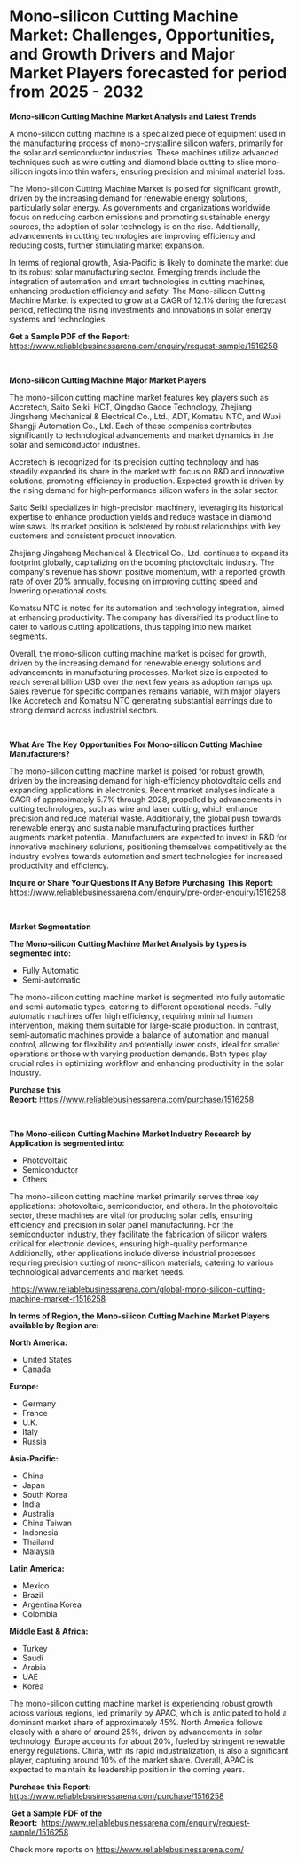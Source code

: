 <p><h1>Mono-silicon Cutting Machine Market: Challenges, Opportunities, and Growth Drivers and Major Market Players forecasted for period from 2025 - 2032</h1></p><p><strong>Mono-silicon Cutting Machine Market Analysis and Latest Trends</strong></p>
<p><p>A mono-silicon cutting machine is a specialized piece of equipment used in the manufacturing process of mono-crystalline silicon wafers, primarily for the solar and semiconductor industries. These machines utilize advanced techniques such as wire cutting and diamond blade cutting to slice mono-silicon ingots into thin wafers, ensuring precision and minimal material loss. </p><p>The Mono-silicon Cutting Machine Market is poised for significant growth, driven by the increasing demand for renewable energy solutions, particularly solar energy. As governments and organizations worldwide focus on reducing carbon emissions and promoting sustainable energy sources, the adoption of solar technology is on the rise. Additionally, advancements in cutting technologies are improving efficiency and reducing costs, further stimulating market expansion. </p><p>In terms of regional growth, Asia-Pacific is likely to dominate the market due to its robust solar manufacturing sector. Emerging trends include the integration of automation and smart technologies in cutting machines, enhancing production efficiency and safety. The Mono-silicon Cutting Machine Market is expected to grow at a CAGR of 12.1% during the forecast period, reflecting the rising investments and innovations in solar energy systems and technologies.</p></p>
<p><strong>Get a Sample PDF of the Report:&nbsp;</strong> <a href="https://www.reliablebusinessarena.com/enquiry/request-sample/1516258?utm_campaign=2518&utm_medium=2&utm_source=Github&utm_content=ia&utm_term=29032025&utm_id=mono-silicon-cutting-machine">https://www.reliablebusinessarena.com/enquiry/request-sample/1516258</a></p>
<p>&nbsp;</p>
<p><strong>Mono-silicon Cutting Machine Major Market Players</strong></p>
<p><p>The mono-silicon cutting machine market features key players such as Accretech, Saito Seiki, HCT, Qingdao Gaoce Technology, Zhejiang Jingsheng Mechanical & Electrical Co., Ltd., ADT, Komatsu NTC, and Wuxi Shangji Automation Co., Ltd. Each of these companies contributes significantly to technological advancements and market dynamics in the solar and semiconductor industries.</p><p>Accretech is recognized for its precision cutting technology and has steadily expanded its share in the market with focus on R&D and innovative solutions, promoting efficiency in production. Expected growth is driven by the rising demand for high-performance silicon wafers in the solar sector.</p><p>Saito Seiki specializes in high-precision machinery, leveraging its historical expertise to enhance production yields and reduce wastage in diamond wire saws. Its market position is bolstered by robust relationships with key customers and consistent product innovation.</p><p>Zhejiang Jingsheng Mechanical & Electrical Co., Ltd. continues to expand its footprint globally, capitalizing on the booming photovoltaic industry. The company's revenue has shown positive momentum, with a reported growth rate of over 20% annually, focusing on improving cutting speed and lowering operational costs.</p><p>Komatsu NTC is noted for its automation and technology integration, aimed at enhancing productivity. The company has diversified its product line to cater to various cutting applications, thus tapping into new market segments.</p><p>Overall, the mono-silicon cutting machine market is poised for growth, driven by the increasing demand for renewable energy solutions and advancements in manufacturing processes. Market size is expected to reach several billion USD over the next few years as adoption ramps up. Sales revenue for specific companies remains variable, with major players like Accretech and Komatsu NTC generating substantial earnings due to strong demand across industrial sectors.</p></p>
<p>&nbsp;</p>
<p><strong>What Are The Key Opportunities For Mono-silicon Cutting Machine Manufacturers?</strong></p>
<p><p>The mono-silicon cutting machine market is poised for robust growth, driven by the increasing demand for high-efficiency photovoltaic cells and expanding applications in electronics. Recent market analyses indicate a CAGR of approximately 5.7% through 2028, propelled by advancements in cutting technologies, such as wire and laser cutting, which enhance precision and reduce material waste. Additionally, the global push towards renewable energy and sustainable manufacturing practices further augments market potential. Manufacturers are expected to invest in R&D for innovative machinery solutions, positioning themselves competitively as the industry evolves towards automation and smart technologies for increased productivity and efficiency.</p></p>
<p><strong>Inquire or Share Your Questions If Any Before Purchasing This Report:</strong> <a href="https://www.reliablebusinessarena.com/enquiry/pre-order-enquiry/1516258?utm_campaign=2518&utm_medium=2&utm_source=Github&utm_content=ia&utm_term=29032025&utm_id=mono-silicon-cutting-machine">https://www.reliablebusinessarena.com/enquiry/pre-order-enquiry/1516258</a></p>
<p>&nbsp;</p>
<p><strong>Market Segmentation</strong></p>
<p><strong>The Mono-silicon Cutting Machine Market Analysis by types is segmented into:</strong></p>
<p><ul><li>Fully Automatic</li><li>Semi-automatic</li></ul></p>
<p><p>The mono-silicon cutting machine market is segmented into fully automatic and semi-automatic types, catering to different operational needs. Fully automatic machines offer high efficiency, requiring minimal human intervention, making them suitable for large-scale production. In contrast, semi-automatic machines provide a balance of automation and manual control, allowing for flexibility and potentially lower costs, ideal for smaller operations or those with varying production demands. Both types play crucial roles in optimizing workflow and enhancing productivity in the solar industry.</p></p>
<p><strong>Purchase this Report:&nbsp;</strong><a href="https://www.reliablebusinessarena.com/purchase/1516258?utm_campaign=2518&utm_medium=2&utm_source=Github&utm_content=ia&utm_term=29032025&utm_id=mono-silicon-cutting-machine">https://www.reliablebusinessarena.com/purchase/1516258</a></p>
<p>&nbsp;</p>
<p><strong>The Mono-silicon Cutting Machine Market Industry Research by Application is segmented into:</strong></p>
<p><ul><li>Photovoltaic</li><li>Semiconductor</li><li>Others</li></ul></p>
<p><p>The mono-silicon cutting machine market primarily serves three key applications: photovoltaic, semiconductor, and others. In the photovoltaic sector, these machines are vital for producing solar cells, ensuring efficiency and precision in solar panel manufacturing. For the semiconductor industry, they facilitate the fabrication of silicon wafers critical for electronic devices, ensuring high-quality performance. Additionally, other applications include diverse industrial processes requiring precision cutting of mono-silicon materials, catering to various technological advancements and market needs.</p></p>
<p><a href="https://www.reliablebusinessarena.com/global-mono-silicon-cutting-machine-market-r1516258?utm_campaign=2518&utm_medium=2&utm_source=Github&utm_content=ia&utm_term=29032025&utm_id=mono-silicon-cutting-machine">&nbsp;https://www.reliablebusinessarena.com/global-mono-silicon-cutting-machine-market-r1516258</a></p>
<p><strong>In terms of Region, the Mono-silicon Cutting Machine Market Players available by Region are:</strong></p>
<p>
    <p> <strong> North America: </strong>
        <ul>
            <li>United States</li>
            <li>Canada</li>
        </ul>
        </p> 
    <p> <strong> Europe: </strong>
        <ul>
            <li>Germany</li>
            <li>France</li>
            <li>U.K.</li>
            <li>Italy</li>
            <li>Russia</li>
        </ul>
        </p> 
    <p> <strong> Asia-Pacific: </strong>
        <ul>
            <li>China</li>
            <li>Japan</li>
            <li>South Korea</li>
            <li>India</li>
            <li>Australia</li>
            <li>China Taiwan</li>
            <li>Indonesia</li>
            <li>Thailand</li>
            <li>Malaysia</li>
        </ul>
        </p> 
    <p> <strong> Latin America: </strong>
        <ul>
            <li>Mexico</li>
            <li>Brazil</li>
            <li>Argentina Korea</li>
            <li>Colombia</li>
        </ul>
        </p> 
    <p> <strong> Middle East & Africa: </strong>
        <ul>
            <li>Turkey</li>
            <li>Saudi</li>
            <li>Arabia</li>
            <li>UAE</li>
            <li>Korea</li>
        </ul>
    </p>
    </p>
<p><p>The mono-silicon cutting machine market is experiencing robust growth across various regions, led primarily by APAC, which is anticipated to hold a dominant market share of approximately 45%. North America follows closely with a share of around 25%, driven by advancements in solar technology. Europe accounts for about 20%, fueled by stringent renewable energy regulations. China, with its rapid industrialization, is also a significant player, capturing around 10% of the market share. Overall, APAC is expected to maintain its leadership position in the coming years.</p></p>
<p><strong>Purchase this Report: </strong><a href="https://www.reliablebusinessarena.com/purchase/1516258?utm_campaign=2518&utm_medium=2&utm_source=Github&utm_content=ia&utm_term=29032025&utm_id=mono-silicon-cutting-machine">https://www.reliablebusinessarena.com/purchase/1516258</a></p>
<p>&nbsp;<strong>Get a Sample PDF of the Report:&nbsp;&nbsp;</strong><a href="https://www.reliablebusinessarena.com/enquiry/request-sample/1516258?utm_campaign=2518&utm_medium=2&utm_source=Github&utm_content=ia&utm_term=29032025&utm_id=mono-silicon-cutting-machine">https://www.reliablebusinessarena.com/enquiry/request-sample/1516258</a></p>
<p><strong></strong></p>
<p>Check more reports on <a href="https://www.reliablebusinessarena.com/?utm_campaign=2518&utm_medium=2&utm_source=Github&utm_content=ia&utm_term=29032025&utm_id=mono-silicon-cutting-machine">https://www.reliablebusinessarena.com/</a></p>